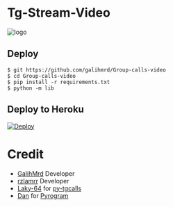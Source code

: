 # Tg-Stream-Video

![logo](https://telegra.ph/file/824cba85b5b820fcd7dcd.jpg)
## Deploy
```
$ git https://github.com/galihmrd/Group-calls-video
$ cd Group-calls-video
$ pip install -r requirements.txt
$ python -m lib
```
## Deploy to Heroku

[![Deploy](https://www.herokucdn.com/deploy/button.svg)](https://heroku.com/deploy?template=https://github.com/galihmrd/Group-calls-video)


# Credit
- [GalihMrd](https://github.com/galihmrd) Developer
- [rzlamrr](https://github.com/rzlamrr) Developer
- [Laky-64](https://github.com/Laky-64) for [py-tgcalls](https://github.com/pytgcalls/pytgcalls)
- [Dan](https://github.com/delivrance) for [Pyrogram](https://github.com/pyrogram/pyrogram)


